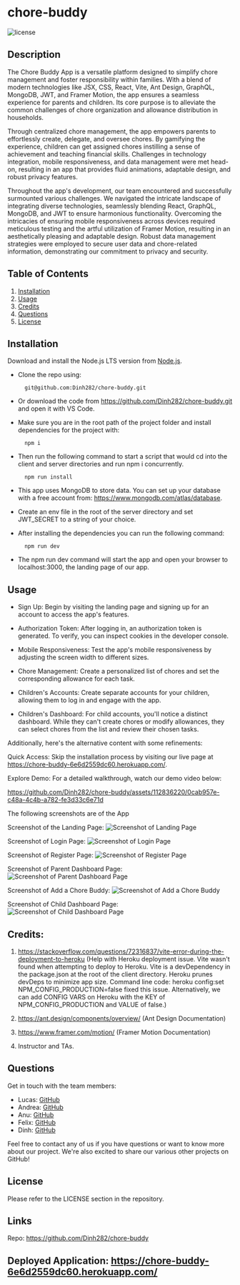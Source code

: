# chore-buddy

![license](https://img.shields.io/badge/License-MIT-yellowgreen)

## Description

The Chore Buddy App is a versatile platform designed to simplify chore management and foster responsibility within families. With a blend of modern technologies like JSX, CSS, React, Vite, Ant Design, GraphQL, MongoDB, JWT, and Framer Motion, the app ensures a seamless experience for parents and children. Its core purpose is to alleviate the common challenges of chore organization and allowance distribution in households.

Through centralized chore management, the app empowers parents to effortlessly create, delegate, and oversee chores. By gamifying the experience, children can get assigned chores instilling a sense of achievement and teaching financial skills. Challenges in technology integration, mobile responsiveness, and data management were met head-on, resulting in an app that provides fluid animations, adaptable design, and robust privacy features.

Throughout the app's development, our team encountered and successfully surmounted various challenges. We navigated the intricate landscape of integrating diverse technologies, seamlessly blending React, GraphQL, MongoDB, and JWT to ensure harmonious functionality. Overcoming the intricacies of ensuring mobile responsiveness across devices required meticulous testing and the artful utilization of Framer Motion, resulting in an aesthetically pleasing and adaptable design. Robust data management strategies were employed to secure user data and chore-related information, demonstrating our commitment to privacy and security.


## Table of Contents
1. [Installation](#installation)
2. [Usage](#usage)
3. [Credits](#credits)
4. [Questions](#questions)  
5. [License](#license)


## Installation
 Download and install the Node.js LTS version from [Node.js](https://nodejs.org/en).
- Clone the repo using:

        git@github.com:Dinh282/chore-buddy.git

- Or download the code from https://github.com/Dinh282/chore-buddy.git and
open it with VS Code.  
- Make sure you are in the root path of the project folder and install dependencies for the project with:

        npm i

- Then run the following command to start a script that would cd into the client and server directories and run npm i concurrently. 

        npm run install

- This app uses MongoDB to store data. You can set up your database with a free account from: https://www.mongodb.com/atlas/database.

- Create an env file in the root of the server directory and set JWT_SECRET to a string of your choice. 

- After installing the dependencies you can run the following command:

        npm run dev

- The npm run dev command will start the app and open your browser to localhost:3000, the landing page of our app. 


## Usage

- Sign Up: Begin by visiting the landing page and signing up for an account to access the app's features.

- Authorization Token: After logging in, an authorization token is generated. To verify, you can inspect cookies in the developer console.

- Mobile Responsiveness: Test the app's mobile responsiveness by adjusting the screen width to different sizes.

- Chore Management: Create a personalized list of chores and set the corresponding allowance for each task.

- Children's Accounts: Create separate accounts for your children, allowing them to log in and engage with the app.

- Children's Dashboard: For child accounts, you'll notice a distinct dashboard. While they can't create chores or modify allowances, they can select chores from the list and review their chosen tasks.

Additionally, here's the alternative content with some refinements:

Quick Access: Skip the installation process by visiting our live page at https://chore-buddy-6e6d2559dc60.herokuapp.com/.

Explore Demo: For a detailed walkthrough, watch our demo video below:



https://github.com/Dinh282/chore-buddy/assets/112836220/0cab957e-c48a-4c4b-a782-fe3d33c6e71d




The following screenshots are of the App

Screenshot of the Landing Page:
![Screenshot of Landing Page ](./client/public/images/ss-landing-page.jpg)

Screenshot of Login Page:
![Screenshot of Login Page ](./client/public/images/ss-login-page.jpg)

Screenshot of Register Page:
![Screenshot of Register Page ](./client/public/images//ss-register-page.jpg)

Screenshot of Parent Dashboard Page:
![Screenshot of Parent Dashboard Page ](./client/public/images/ss-parent-dashboard.jpg)

Screenshot of Add a Chore Buddy:
![Screenshot of Add a Chore Buddy ](./client/public/images/ss-add-chore-buddy.jpg)

Screenshot of Child Dashboard Page:
![Screenshot of Child Dashboard Page ](./client/public/images/ss-child-dashboard.jpg)


## Credits:
1. https://stackoverflow.com/questions/72316837/vite-error-during-the-deployment-to-heroku (Help with Heroku deployment issue. Vite wasn't found when attempting to deploy to Heroku. Vite is a devDependency in the package.json at the root of the client directory. Heroku prunes devDeps to minimize app size. Command line code: heroku config:set NPM_CONFIG_PRODUCTION=false fixed this issue. Alternatively, we can add CONFIG VARS on Heroku with the KEY of NPM_CONFIG_PRODUCTION and VALUE of false.)

2. https://ant.design/components/overview/ (Ant Design Documentation)

3. https://www.framer.com/motion/ (Framer Motion Documentation)

4. Instructor and TAs.

## Questions
Get in touch with the team members:

- Lucas: [GitHub](https://github.com/skywalkah)
- Andrea: [GitHub](https://github.com/anicrob)
- Anu: [GitHub](https://github.com/anup2307)
- Felix: [GitHub](https://github.com/FelixW01)
- Dinh: [GitHub](https://github.com/Dinh282)

Feel free to contact any of us if you have questions or want to know more about our project. We're also excited to share our various other projects on GitHub!


## License

Please refer to the LICENSE section in the repository.

## Links

Repo: https://github.com/Dinh282/chore-buddy

Deployed Application: https://chore-buddy-6e6d2559dc60.herokuapp.com/
---
